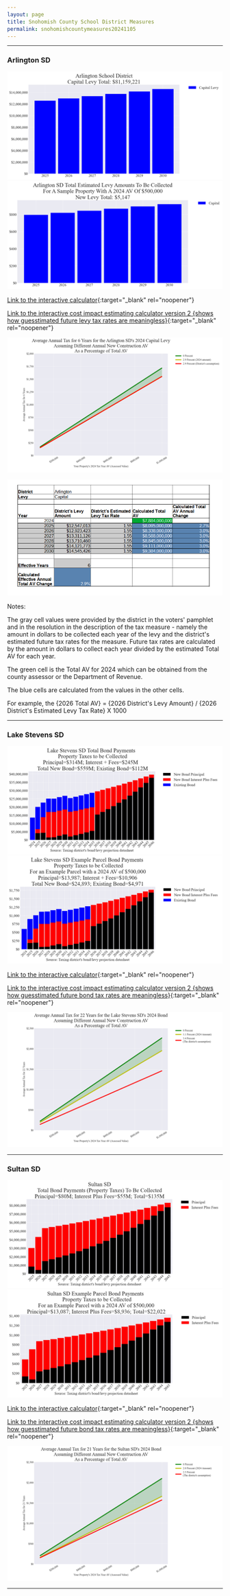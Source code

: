 ```yaml
---
layout: page
title: Snohomish County School District Measures
permalink: snohomishcountymeasures20241105
---
```


___

### Arlington SD

![Arlington SD capital levy totals chart](pagesManual/LeviesReport/20241105/ArlingtonCapital.png "Arlington SD capital levy totals chart")
![Arlington SD capital levy example parcel chart](pagesManual/LeviesReport/20241105/ArlingtonCapitalParcel.png "Arlington SD capital  example parcel chart")

[Link to the interactive calculator](calculator_arlington_capital_20241105_enhanced){:target="_blank" rel="noopener"}

[Link to the interactive cost impact estimating calculator version 2 {shows how guesstimated future levy tax rates are meaningless}](table_arlington_capital_levy_20241105){:target="_blank" rel="noopener"}

![Arlington SD average annual costs for different new construction rates](pagesManual/LeviesReport/20241105/ArlingtonCapitalLevyNewConstruction.png "Arlington SD new construction chart")

![Arlington SD effective annual Total AV change](pagesManual/LeviesReport/20241105/ArlingtonSDCapitalEffNewConstructionRate.png "Arlington SD new construction rate table")

Notes:

The gray cell values were provided by the district in the voters' pamphlet and in the resolution in the description of the tax measure - namely the amount in dollars to be collected each year of the levy and the district's estimated future tax rates for the measure. Future tax rates are calculated by the amount in dollars to collect each year divided by the estimated Total AV for each year.

The green cell is the Total AV for 2024 which can be obtained from the county assessor or the Department of Revenue.

The blue cells are calculated from the values in the other cells.

For example, the {2026 Total AV} = {2026 District's Levy Amount} / {2026 District's Estimated Levy Tax Rate} X 1000

___

### Lake Stevens SD

![Lake Stevens SD bond totals chart](pagesManual/LeviesReport/20241105/LakeStevens.png "Lake Stevens SD bond totals chart")
![Lake Stevens SD bond example parcel chart](pagesManual/LeviesReport/20241105/LakeStevensParcel.png "Lake Stevens SD bond example parcel chart")

[Link to the interactive calculator](calculator_lake_stevens_20241105_enhanced){:target="_blank" rel="noopener"}

[Link to the interactive cost impact estimating calculator version 2 {shows how guesstimated future bond tax rates are meaningless}](table_lake_stevens_bond_20241105){:target="_blank" rel="noopener"}

![Lake Stevens SD average annual costs for different new construction rates](pagesManual/LeviesReport/20241105/LakeStevensNewConstruction.png "Lake Stevens SD new construction chart")

___

### Sultan SD

![Sultan SD bond totals chart](pagesManual/LeviesReport/20241105/Sultan.png "Sultan SD bond totals chart")
![Sultan SD bond example parcel chart](pagesManual/LeviesReport/20241105/SultanParcel.png "Sultan SD bond example parcel chart")

[Link to the interactive calculator](calculator_sultan_20241105_enhanced){:target="_blank" rel="noopener"}

[Link to the interactive cost impact estimating calculator version 2 {shows how guesstimated future bond tax rates are meaningless}](table_sultan_bond_20241105){:target="_blank" rel="noopener"}

![Sultan SD average annual costs for different new construction rates](pagesManual/LeviesReport/20241105/SultanNewConstruction.png "Sultan SD new construction chart")

___

